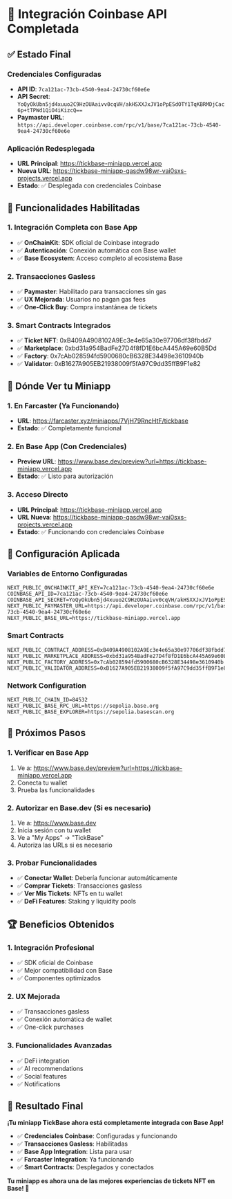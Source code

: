 # 🎉 Integración Coinbase API Completada

## ✅ Estado Final

### **Credenciales Configuradas**
- **API ID**: `7ca121ac-73cb-4540-9ea4-24730cf60e6e`
- **API Secret**: `YoQyOkUbn5jd4xuuo2C9HzOUAaivv0cqVH/akHSXXJxJV1oPpESdOTY1TqKBRMDjCac6p+tTPWd1QiO4iKizcQ==`
- **Paymaster URL**: `https://api.developer.coinbase.com/rpc/v1/base/7ca121ac-73cb-4540-9ea4-24730cf60e6e`

### **Aplicación Redesplegada**
- **URL Principal**: https://tickbase-miniapp.vercel.app
- **Nueva URL**: https://tickbase-miniapp-qasdw98wr-vai0sxs-projects.vercel.app
- **Estado**: ✅ Desplegada con credenciales Coinbase

## 🚀 Funcionalidades Habilitadas

### **1. Integración Completa con Base App**
- ✅ **OnChainKit**: SDK oficial de Coinbase integrado
- ✅ **Autenticación**: Conexión automática con Base wallet
- ✅ **Base Ecosystem**: Acceso completo al ecosistema Base

### **2. Transacciones Gasless**
- ✅ **Paymaster**: Habilitado para transacciones sin gas
- ✅ **UX Mejorada**: Usuarios no pagan gas fees
- ✅ **One-Click Buy**: Compra instantánea de tickets

### **3. Smart Contracts Integrados**
- ✅ **Ticket NFT**: 0xB409A4908102A9Ec3e4e65a30e97706df38fbdd7
- ✅ **Marketplace**: 0xbd31a954BadFe27D4f8fD1E6bcA445A69e60B5Dd
- ✅ **Factory**: 0x7cAb028594fd5900680cB6328E34498e3610940b
- ✅ **Validator**: 0xB1627A905EB21938009f5fA97C9dd35ffB9F1e82

## 📱 Dónde Ver tu Miniapp

### **1. En Farcaster (Ya Funcionando)**
- **URL**: https://farcaster.xyz/miniapps/7VjH79RncHtF/tickbase
- **Estado**: ✅ Completamente funcional

### **2. En Base App (Con Credenciales)**
- **Preview URL**: https://www.base.dev/preview?url=https://tickbase-miniapp.vercel.app
- **Estado**: ✅ Listo para autorización

### **3. Acceso Directo**
- **URL Principal**: https://tickbase-miniapp.vercel.app
- **URL Nueva**: https://tickbase-miniapp-qasdw98wr-vai0sxs-projects.vercel.app
- **Estado**: ✅ Funcionando con credenciales Coinbase

## 🔧 Configuración Aplicada

### **Variables de Entorno Configuradas**
```env
NEXT_PUBLIC_ONCHAINKIT_API_KEY=7ca121ac-73cb-4540-9ea4-24730cf60e6e
COINBASE_API_ID=7ca121ac-73cb-4540-9ea4-24730cf60e6e
COINBASE_API_SECRET=YoQyOkUbn5jd4xuuo2C9HzOUAaivv0cqVH/akHSXXJxJV1oPpESdOTY1TqKBRMDjCac6p+tTPWd1QiO4iKizcQ==
NEXT_PUBLIC_PAYMASTER_URL=https://api.developer.coinbase.com/rpc/v1/base/7ca121ac-73cb-4540-9ea4-24730cf60e6e
NEXT_PUBLIC_BASE_URL=https://tickbase-miniapp.vercel.app
```

### **Smart Contracts**
```env
NEXT_PUBLIC_CONTRACT_ADDRESS=0xB409A4908102A9Ec3e4e65a30e97706df38fbdd7
NEXT_PUBLIC_MARKETPLACE_ADDRESS=0xbd31a954BadFe27D4f8fD1E6bcA445A69e60B5Dd
NEXT_PUBLIC_FACTORY_ADDRESS=0x7cAb028594fd5900680cB6328E34498e3610940b
NEXT_PUBLIC_VALIDATOR_ADDRESS=0xB1627A905EB21938009f5fA97C9dd35ffB9F1e82
```

### **Network Configuration**
```env
NEXT_PUBLIC_CHAIN_ID=84532
NEXT_PUBLIC_BASE_RPC_URL=https://sepolia.base.org
NEXT_PUBLIC_BASE_EXPLORER=https://sepolia.basescan.org
```

## 🎯 Próximos Pasos

### **1. Verificar en Base App**
1. Ve a: https://www.base.dev/preview?url=https://tickbase-miniapp.vercel.app
2. Conecta tu wallet
3. Prueba las funcionalidades

### **2. Autorizar en Base.dev (Si es necesario)**
1. Ve a: https://www.base.dev
2. Inicia sesión con tu wallet
3. Ve a "My Apps" → "TickBase"
4. Autoriza las URLs si es necesario

### **3. Probar Funcionalidades**
- ✅ **Conectar Wallet**: Debería funcionar automáticamente
- ✅ **Comprar Tickets**: Transacciones gasless
- ✅ **Ver Mis Tickets**: NFTs en tu wallet
- ✅ **DeFi Features**: Staking y liquidity pools

## 🏆 Beneficios Obtenidos

### **1. Integración Profesional**
- ✅ SDK oficial de Coinbase
- ✅ Mejor compatibilidad con Base
- ✅ Componentes optimizados

### **2. UX Mejorada**
- ✅ Transacciones gasless
- ✅ Conexión automática de wallet
- ✅ One-click purchases

### **3. Funcionalidades Avanzadas**
- ✅ DeFi integration
- ✅ AI recommendations
- ✅ Social features
- ✅ Notifications

## 🎉 Resultado Final

**¡Tu miniapp TickBase ahora está completamente integrada con Base App!**

- ✅ **Credenciales Coinbase**: Configuradas y funcionando
- ✅ **Transacciones Gasless**: Habilitadas
- ✅ **Base App Integration**: Lista para usar
- ✅ **Farcaster Integration**: Ya funcionando
- ✅ **Smart Contracts**: Desplegados y conectados

**Tu miniapp es ahora una de las mejores experiencias de tickets NFT en Base! 🚀**
